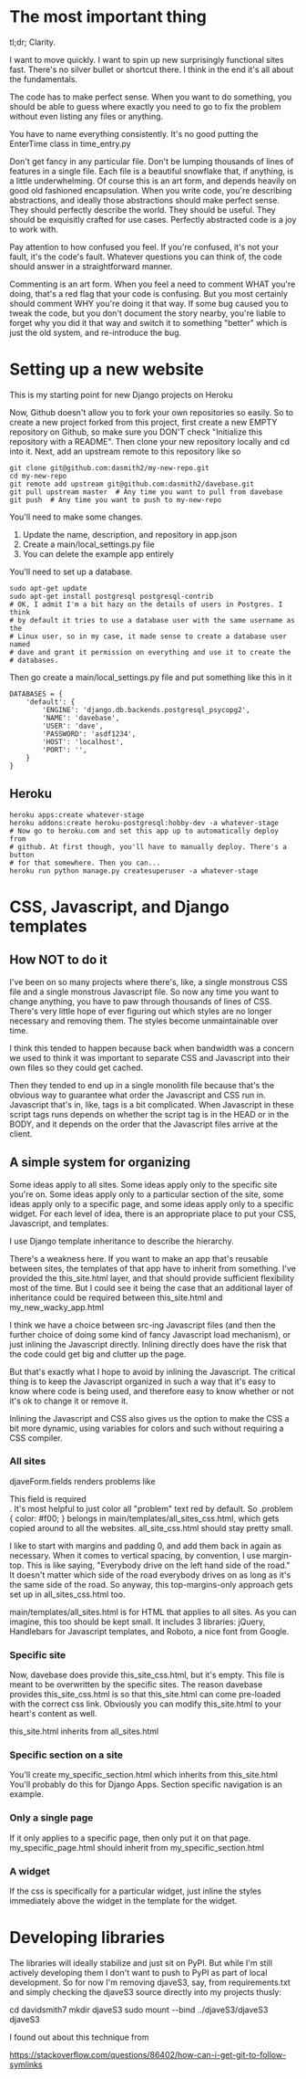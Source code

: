 # The most important thing

tl;dr; Clarity.

I want to move quickly. I want to spin up new surprisingly functional sites
fast. There's no silver bullet or shortcut there. I think in the end it's all
about the fundamentals.

The code has to make perfect sense. When you want to do something, you should
be able to guess where exactly you need to go to fix the problem without even
listing any files or anything.

You have to name everything consistently. It's no good putting the EnterTime
class in time_entry.py

Don't get fancy in any particular file. Don't be lumping thousands of lines of
features in a single file. Each file is a beautiful snowflake that, if
anything, is a little underwhelming. Of course this is an art form, and depends
heavily on good old fashioned encapsulation. When you write code, you're
describing abstractions, and ideally those abstractions should make perfect
sense. They should perfectly describe the world. They should be useful. They
should be exquisitly crafted for use cases. Perfectly abstracted code is a joy
to work with.

Pay attention to how confused you feel. If you're confused, it's not your
fault, it's the code's fault. Whatever questions you can think of, the code
should answer in a straightforward manner.

Commenting is an art form. When you feel a need to comment WHAT you're doing,
that's a red flag that your code is confusing. But you most certainly should
comment WHY you're doing it that way. If some bug caused you to tweak the code,
but you don't document the story nearby, you're liable to forget why you did it
that way and switch it to something "better" which is just the old system, and
re-introduce the bug.

# Setting up a new website

This is my starting point for new Django projects on Heroku

Now, Github doesn't allow you to fork your own repositories so easily. So to
create a new project forked from this project, first create a new EMPTY
repository on Github, so make sure you DON'T check "Initialize this repository
with a README". Then clone your new repository locally and cd into it. Next,
add an upstream remote to this repository like so

    git clone git@github.com:dasmith2/my-new-repo.git
    cd my-new-repo
    git remote add upstream git@github.com:dasmith2/davebase.git
    git pull upstream master  # Any time you want to pull from davebase
    git push  # Any time you want to push to my-new-repo

You'll need to make some changes.

1. Update the name, description, and repository in app.json
1. Create a main/local_settings.py file
1. You can delete the example app entirely

You'll need to set up a database.

    sudo apt-get update
    sudo apt-get install postgresql postgresql-contrib
    # OK, I admit I'm a bit hazy on the details of users in Postgres. I think
    # by default it tries to use a database user with the same username as the
    # Linux user, so in my case, it made sense to create a database user named
    # dave and grant it permission on everything and use it to create the
    # databases.

Then go create a main/local_settings.py file and put something like this in it

    DATABASES = {
        'default': {
            'ENGINE': 'django.db.backends.postgresql_psycopg2',
            'NAME': 'davebase',
            'USER': 'dave',
            'PASSWORD': 'asdf1234',
            'HOST': 'localhost',
            'PORT': '',
        }
    }

## Heroku

    heroku apps:create whatever-stage
    heroku addons:create heroku-postgresql:hobby-dev -a whatever-stage
    # Now go to heroku.com and set this app up to automatically deploy from
    # github. At first though, you'll have to manually deploy. There's a button
    # for that somewhere. Then you can...
    heroku run python manage.py createsuperuser -a whatever-stage

# CSS, Javascript, and Django templates

## How NOT to do it

I've been on so many projects where there's, like, a single monstrous CSS file
and a single monstrous Javascript file. So now any time you want to change
anything, you have to paw through thousands of lines of CSS. There's very
little hope of ever figuring out which styles are no longer necessary and
removing them. The styles become unmaintainable over time.

I think this tended to happen because back when bandwidth was a concern we used
to think it was important to separate CSS and Javascript into their own files
so they could get cached.

Then they tended to end up in a single monolith file because that's the obvious
way to guarantee what order the Javascript and CSS run in. Javascript that's
in, like, <script src="whatever.js"></script> tags is a bit complicated. When
Javascript in these script tags runs depends on whether the script tag is in
the HEAD or in the BODY, and it depends on the order that the Javascript files
arrive at the client.

## A simple system for organizing

Some ideas apply to all sites. Some ideas apply only to the specific site
you're on. Some ideas apply only to a particular section of the site, some
ideas apply only to a specific page, and some ideas apply only to a specific
widget. For each level of idea, there is an appropriate place to put your CSS,
Javascript, and templates.

I use Django template inheritance to describe the hierarchy.

There's a weakness here. If you want to make an app that's reusable between
sites, the templates of that app have to inherit from something. I've provided
the this_site.html layer, and that should provide sufficient flexibility most
of the time. But I could see it being the case that an additional layer of
inheritance could be required between this_site.html and my_new_wacky_app.html

I think we have a choice between src-ing Javascript files (and then the
further choice of doing some kind of fancy Javascript load mechanism), or just
inlining the Javascript directly. Inlining directly does have the risk that the
code could get big and clutter up the page.

But that's exactly what I hope to avoid by inlining the Javascript. The
critical thing is to keep the Javascript organized in such a way that it's easy
to know where code is being used, and therefore easy to know whether or not
it's ok to change it or remove it.

Inlining the Javascript and CSS also gives us the option to make the CSS a bit
more dynamic, using variables for colors and such without requiring a CSS
compiler.

### All sites

djaveForm.fields renders problems like <div style="problem">This field is
required</div>. It's most helpful to just color all "problem" text red by
default. So .problem { color: #f00; } belongs in
main/templates/all_sites_css.html, which gets copied around to all the
websites. all_site_css.html should stay pretty small.

I like to start with margins and padding 0, and add them back in again as
necessary. When it comes to vertical spacing, by convention, I use margin-top.
This is like saying, "Everybody drive on the left hand side of the road." It
doesn't matter which side of the road everybody drives on as long as it's the
same side of the road. So anyway, this top-margins-only approach gets set up in
all_sites_css.html too.

main/templates/all_sites.html is for HTML that applies to all sites. As you can
imagine, this too should be kept small. It includes 3 libraries: jQuery,
Handlebars for Javascript templates, and Roboto, a nice font from Google.

### Specific site

Now, davebase does provide this_site_css.html, but it's empty. This file is
meant to be overwritten by the specific sites. The reason davebase provides
this_site_css.html is so that this_site.html can come pre-loaded with the
correct css link. Obviously you can modify this_site.html to your heart's
content as well.

this_site.html inherits from all_sites.html

### Specific section on a site

You'll create my_specific_section.html which inherits from this_site.html
You'll probably do this for Django Apps. Section specific navigation is an
example.

### Only a single page

If it only applies to a specific page, then only put it on that page.
my_specific_page.html should inherit from my_specific_section.html

### A widget

If the css is specifically for a particular widget, just inline the styles
immediately above the widget in the template for the widget.

# Developing libraries

The libraries will ideally stabilize and just sit on PyPI. But while I'm still
actively developing them I don't want to push to PyPI as part of local
development. So for now I'm removing djaveS3, say, from requirements.txt and
simply checking the djaveS3 source directly into my projects thusly:

cd davidsmith7
mkdir djaveS3
sudo mount --bind ../djaveS3/djaveS3 djaveS3

I found out about this technique from

https://stackoverflow.com/questions/86402/how-can-i-get-git-to-follow-symlinks
